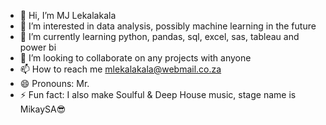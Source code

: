 - 👋 Hi, I’m MJ Lekalakala
- 👀 I’m interested in data analysis, possibly machine learning in the future
- 🌱 I’m currently learning python, pandas, sql, excel, sas, tableau and power bi
- 💞️ I’m looking to collaborate on any projects with anyone 
- 📫 How to reach me mlekalakala@webmail.co.za 
- 😄 Pronouns: Mr.
- ⚡ Fun fact: I also make Soulful & Deep House music, stage name is MikaySA😎

<!---
MJWorx/MJWorx is a ✨ special ✨ repository because its `README.md` (this file) appears on your GitHub profile.
You can click the Preview link to take a look at your changes.
--->
